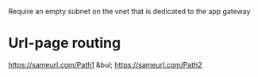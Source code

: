 Require an empty subnet on the vnet that is dedicated to the app gateway

# Url-page routing
https://sameurl.com/Path1 &bul; https://sameurl.com/Path2
